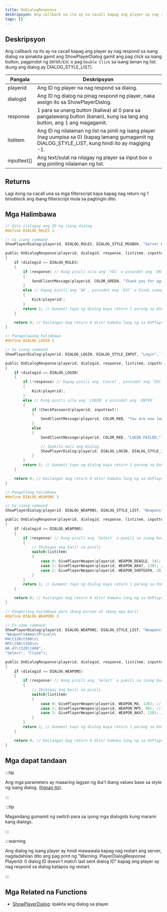 ```yaml
---
title: OnDialogResponse
deskripsyon: Ang callback na ito ay na cacall kapag ang player ay nag respond sa isang dialog na ipinakita gamit ang ShowPlayerDialog gamit ang pag click sa isang button, pagpindot ng `ENTER/ESC` o pag `Double Click` sa isang laman ng list. (kung ang dialog ay DIALOG_STYLE_LIST).
tags: []
---
```


<VersionWarn name='callback' version='SA-MP 0.3a' />

## Deskripsyon

Ang callback na ito ay na cacall kapag ang player ay nag respond sa isang dialog na ipinakita gamit ang ShowPlayerDialog gamit ang pag click sa isang button, pagpindot ng `ENTER/ESC` o pag `Double Click` sa isang laman ng list. (kung ang dialog ay DIALOG_STYLE_LIST).

| Pangala     | Deskripsyon                                                                                                                                           |
| ----------- | ----------------------------------------------------------------------------------------------------------------------------------------------------- |
| playerid    | Ang ID ng player na nag respond sa dialog.                                                                                                            |
| dialogid    | Ang ID ng dialog na pinag respond ng player, naka assign ito sa ShowPlayerDialog.                                                                     |
| response    | 1 para sa unang button (kaliwa) at 0 para sa pangalawang button (kanan), kung isa lang ang button, ang 1 ang magagamit.                               |
| listitem    | Ang ID ng nilalaman ng list na pinili ng isang player (nag uumpisa sa 0) (kapag lamang gumagamit ng DIALOG_STYLE_LIST, kung hindi ito ay magiging -1. |
| inputtext[] | Ang text/sulat na nilagay ng player sa input box o ang piniling nilalaman ng list.                                                                    |

## Returns

Lagi itong na cacall una sa mga filterscript kaya kapag nag return ng 1 binoblock ang ibang filterscript mula sa pagtingin dito.

## Mga Halimbawa

```c
// Dito ilalagay ang ID ng isang dialog
#define DIALOG_RULES 1

// Sa isang command
ShowPlayerDialog(playerid, DIALOG_RULES, DIALOG_STYLE_MSGBOX, "Server Rules", "- No Cheating\n- No Spamming\n- Respect Admins\n\nDo you agree to these rules?", "Yes", "No");

public OnDialogResponse(playerid, dialogid, response, listitem, inputtext[])
{
    if (dialogid == DIALOG_RULES)
    {
        if (response) // Kung pinili nila ang `YES` o pinindot ang `ENTER`
        {
            SendClientMessage(playerid, COLOR_GREEN, "Thank you for agreeing to the server rules!");
        }
        else // Kapag pinili ang `NO`, pinindot ang `ESC` o hindi sumagot.
        {
            Kick(playerid);
        }
        return 1; // Gumamit tayo ng dialog kaya return 1 parang sa OnPlayerCommandText.
    }

    return 0; // Kailangan mag return 0 dito! Kamuka lang ng sa OnPlayerCommandText.
}

// Panagalawang halimbawa
#define DIALOG_LOGIN 2

// Sa isang command
ShowPlayerDialog(playerid, DIALOG_LOGIN, DIALOG_STYLE_INPUT, "Login", "Please enter your password:", "Login", "Cancel");

public OnDialogResponse(playerid, dialogid, response, listitem, inputtext[])
{
    if (dialogid == DIALOG_LOGIN)
    {
        if (!response) // Kapag pinili ang `Cancel`, pinindot ang `ESC` o hindi sumagot.
        {
            Kick(playerid);
        }
        else // Kung pinili nila ang `LOGIN` o pinindot ang `ENTER`
        {
            if (CheckPassword(playerid, inputtext))
            {
                SendClientMessage(playerid, COLOR_RED, "You are now logged in!");
            }
            else
            {
                SendClientMessage(playerid, COLOR_RED, "LOGIN FAILED.");

                // Ipakita muli ang Dialog.
                ShowPlayerDialog(playerid, DIALOG_LOGIN, DIALOG_STYLE_INPUT, "Login", "Please enter your password:", "Login", "Cancel");
            }
        }
        return 1; // Gumamit tayo ng dialog kaya return 1 parang sa OnPlayerCommandText.
    }

    return 0; // Kailangan mag return 0 dito! Kamuka lang ng sa OnPlayerCommandText.
}

// Pangatlong halimbawa
#define DIALOG_WEAPONS 3

// Sa isang command
ShowPlayerDialog(playerid, DIALOG_WEAPONS, DIALOG_STYLE_LIST, "Weapons", "Desert Eagle\nAK-47\nCombat Shotgun", "Select", "Close");

public OnDialogResponse(playerid, dialogid, response, listitem, inputtext[])
{
    if (dialogid == DIALOG_WEAPONS)
    {
        if (response) // Kung pinili ang `Select` o pumili sa isang baril na nakalista
        {
            // Ibibigay ang baril na pinili
            switch(listitem)
            {
                case 0: GivePlayerWeapon(playerid, WEAPON_DEAGLE, 14); // Magbibigay ng ID 24 na baril o (Deagle)
                case 1: GivePlayerWeapon(playerid, WEAPON_AK47, 120); // Magbibigay ng ID 30 na baril o (AK-47)
                case 2: GivePlayerWeapon(playerid, WEAPON_SHOTGSPA, 28); // Magbibigay ng ID 27 na baril o (Combat Shotgun)
            }
        }
        return 1; // Gumamit tayo ng dialog kaya return 1 parang sa OnPlayerCommandText.
    }

    return 0; // Kailangan mag return 0 dito! Kamuka lang ng sa OnPlayerCommandText.
}

// Pangatlong halimbawa pero ibang paraan at ibang mga baril
#define DIALOG_WEAPONS 3

// In some command
ShowPlayerDialog(playerid, DIALOG_WEAPONS, DIALOG_STYLE_LIST, "Weapons",
"Weapon\tAmmo\tPrice\n\
M4\t120\t500\n\
MP5\t90\t350\n\
AK-47\t120\t400",
"Select", "Close");

public OnDialogResponse(playerid, dialogid, response, listitem, inputtext[])
{
    if (dialogid == DIALOG_WEAPONS)
    {
        if (response) // Kung pinili ang `Select` o pumili sa isang baril na nakalista
        {
            // Ibibigay ang baril na pinili
            switch(listitem)
            {
                case 0: GivePlayerWeapon(playerid, WEAPON_M4, 120); // Magbibigay ng ID 31 na baril o (M4)
                case 1: GivePlayerWeapon(playerid, WEAPON_MP5, 90); // Magbibigay ng ID 29 na baril o (MP5)
                case 2: GivePlayerWeapon(playerid, WEAPON_AK47, 120); // Magbibigay ng ID 30 na baril o (AK-47)
            }
        }
        return 1; // Gumamit tayo ng dialog kaya return 1 parang sa OnPlayerCommandText.
    }

    return 0; // Kailangan mag return 0 dito! Kamuka lang ng sa OnPlayerCommandText.
}
```

## Mga dapat tandaan

:::tip

Ang mga parameters ay maaaring lagyan ng iba't ibang values base sa style ng isang dialog. ([tignan ito](../resources/dialogstyles.md)).

:::

:::tip

Magandang gumamit ng switch para sa iyong mga dialogids kung marami kang dialogs.

:::

:::warning

Ang dialog ng isang player ay hindi mawawala kapag nag restart ang server, nagdadahilan dito ang pag print ng "Warning: PlayerDialogResponse PlayerId: 0 dialog ID doesn't match last sent dialog ID" kapag ang player ay nag respond sa dialog katapos ng restart.

:::

## Mga Related na Functions

- [ShowPlayerDialog](../functions/ShowPlayerDialog.md): Ipakita ang dialog sa player.
